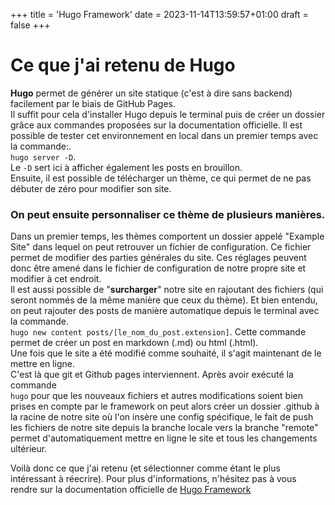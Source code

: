 +++
title = 'Hugo Framework'
date = 2023-11-14T13:59:57+01:00
draft = false
+++

# Ce que j'ai retenu de Hugo
**Hugo** permet de générer un site statique (c'est à dire sans backend) facilement par le biais de GitHub Pages.  
Il suffit pour cela d'installer Hugo depuis le terminal puis de créer un dossier grâce aux commandes proposées sur la documentation officielle. 
Il est possible de tester cet environnement en local dans un premier temps avec la commande:.  
````hugo server -D````.  
Le ````-D```` sert ici à afficher également les posts en brouillon.  
Ensuite, il est possible de télécharger un thème, ce qui permet de ne pas débuter de zéro pour modifier son site. 
### On peut ensuite personnaliser ce thème de plusieurs manières. 
Dans un premier temps, les thèmes comportent un dossier appelé "Example Site" dans lequel on peut retrouver un fichier de configuration. Ce fichier permet de modifier des parties générales du site. Ces réglages peuvent donc être amené dans le fichier de configuration de notre propre site et modifier à cet endroit.  
Il est aussi possible de "**surcharger**" notre site en rajoutant des fichiers (qui seront nommés de la même manière que ceux du thème). 
Et bien entendu, on peut rajouter des posts de manière automatique depuis le terminal avec la commande.   
````hugo new content posts/[le_nom_du_post.extension]````.
Cette commande permet de créer un post en markdown (.md) ou html (.html).\
Une fois que le site a été modifié comme souhaité, il s'agit maintenant de le mettre en ligne.  
C'est là que git et Github pages interviennent. Après avoir exécuté la commande  
````hugo```` pour que les nouveaux fichiers et autres modifications soient bien prises en compte par le framework on peut alors créer un dossier .github à la racine de notre site où l'on insère une config spécifique, le fait de push les fichiers de notre site depuis la branche locale vers la branche "remote" permet d'automatiquement mettre en ligne le site et tous les changements ultérieur.  

Voilà donc ce que j'ai retenu (et sélectionner comme étant le plus intéressant à réecrire). Pour plus d'informations, n'hésitez pas à vous rendre sur la documentation officielle de [Hugo Framework](https://gohugo.io/)


